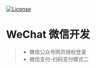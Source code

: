 [![License](https://img.shields.io/badge/License-Apache%202.0-blue.svg)](https://opensource.org/licenses/Apache-2.0)
# WeChat 微信开发
> * 微信公众号网页授权登录
> * 微信支付-扫码支付模式二
